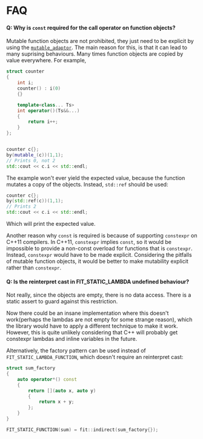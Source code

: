 FAQ
===

#### Q: Why is `const` required for the call operator on function objects?

Mutable function objects are not prohibited, they just need to be explicit by
using the [`mutable_adaptor`](/include/fit/mutable). The main reason for this, is that it can lead to
many suprising behaviours. Many times function objects are copied by value
everywhere. For example,

```cpp
struct counter
{
    int i;
    counter() : i(0)
    {}

    template<class... Ts>
    int operator()(Ts&&...)
    {
        return i++;
    }
};


counter c{};
by(mutable_(c))(1,1);
// Prints 0, not 2
std::cout << c.i << std::endl;
```

The example won't ever yield the expected value, because the function mutates
a copy of the objects. Instead, `std::ref` should be used:

```cpp
counter c{};
by(std::ref(c))(1,1);
// Prints 2
std::cout << c.i << std::endl;
```

Which will print the expected value.

Another reason why `const` is required is because of supporting `constexpr` on
C++11 compilers. In C++11, `constexpr` implies `const`, so it would be
impossible to provide a non-const overload for functions that is `constexpr`.
Instead, `constexpr` would have to be made explicit. Considering the pitfalls
of mutable function objects, it would be better to make mutability explicit
rather than `constexpr`.

#### Q: Is the reinterpret cast in FIT_STATIC_LAMBDA undefined behaviour?

Not really, since the objects are empty, there is no data access. There is a
static assert to guard against this restriction.

Now there could be an insane implementation where this doesn't work(perhaps
the lambdas are not empty for some strange reason), which the library would
have to apply a different technique to make it work. However, this is quite
unlikely considering that C++ will probably get constexpr lambdas and inline
variables in the future.

Alternatively, the factory pattern can be used instead of
`FIT_STATIC_LAMBDA_FUNCTION`, which doesn't require an reinterpret cast:

```cpp
struct sum_factory
{
    auto operator*() const
    {
        return [](auto x, auto y)
        {
            return x + y;
        };
    }
}

FIT_STATIC_FUNCTION(sum) = fit::indirect(sum_factory{});
```
